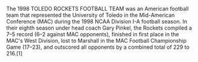 The 1998 TOLEDO ROCKETS FOOTBALL TEAM was an American football team that represented the University of Toledo in the Mid-American Conference (MAC) during the 1998 NCAA Division I-A football season. In their eighth season under head coach Gary Pinkel, the Rockets compiled a 7–5 record (6–2 against MAC opponents), finished in first place in the MAC's West Division, lost to Marshall in the MAC Football Championship Game (17–23), and outscored all opponents by a combined total of 229 to 216.[1]
